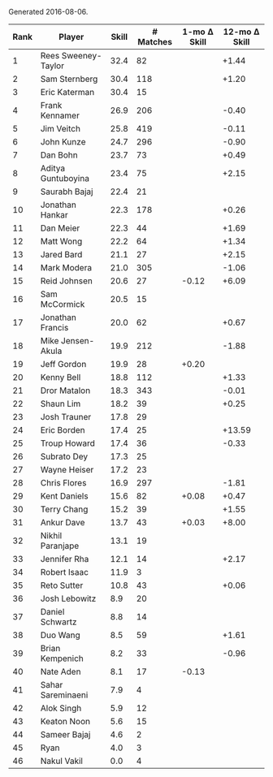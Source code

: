 Generated 2016-08-06.

| Rank | Player              | Skill | # Matches | 1-mo Δ Skill | 12-mo Δ Skill |
|------|---------------------|-------|-----------|--------------|---------------|
|    1 | Rees Sweeney-Taylor |  32.4 |        82 |              |         +1.44 |
|    2 | Sam Sternberg       |  30.4 |       118 |              |         +1.20 |
|    3 | Eric Katerman       |  30.4 |        15 |              |               |
|    4 | Frank Kennamer      |  26.9 |       206 |              |         -0.40 |
|    5 | Jim Veitch          |  25.8 |       419 |              |         -0.11 |
|    6 | John Kunze          |  24.7 |       296 |              |         -0.90 |
|    7 | Dan Bohn            |  23.7 |        73 |              |         +0.49 |
|    8 | Aditya Guntuboyina  |  23.4 |        75 |              |         +2.15 |
|    9 | Saurabh Bajaj       |  22.4 |        21 |              |               |
|   10 | Jonathan Hankar     |  22.3 |       178 |              |         +0.26 |
|   11 | Dan Meier           |  22.3 |        44 |              |         +1.69 |
|   12 | Matt Wong           |  22.2 |        64 |              |         +1.34 |
|   13 | Jared Bard          |  21.1 |        27 |              |         +2.15 |
|   14 | Mark Modera         |  21.0 |       305 |              |         -1.06 |
|   15 | Reid Johnsen        |  20.6 |        27 |        -0.12 |         +6.09 |
|   16 | Sam McCormick       |  20.5 |        15 |              |               |
|   17 | Jonathan Francis    |  20.0 |        62 |              |         +0.67 |
|   18 | Mike Jensen-Akula   |  19.9 |       212 |              |         -1.88 |
|   19 | Jeff Gordon         |  19.9 |        28 |        +0.20 |               |
|   20 | Kenny Bell          |  18.8 |       112 |              |         +1.33 |
|   21 | Dror Matalon        |  18.3 |       343 |              |         -0.01 |
|   22 | Shaun Lim           |  18.2 |        39 |              |         +0.25 |
|   23 | Josh Trauner        |  17.8 |        29 |              |               |
|   24 | Eric Borden         |  17.4 |        25 |              |        +13.59 |
|   25 | Troup Howard        |  17.4 |        36 |              |         -0.33 |
|   26 | Subrato Dey         |  17.3 |        25 |              |               |
|   27 | Wayne Heiser        |  17.2 |        23 |              |               |
|   28 | Chris Flores        |  16.9 |       297 |              |         -1.81 |
|   29 | Kent Daniels        |  15.6 |        82 |        +0.08 |         +0.47 |
|   30 | Terry Chang         |  15.2 |        39 |              |         +1.55 |
|   31 | Ankur Dave          |  13.7 |        43 |        +0.03 |         +8.00 |
|   32 | Nikhil Paranjape    |  13.1 |        19 |              |               |
|   33 | Jennifer Rha        |  12.1 |        14 |              |         +2.17 |
|   34 | Robert Isaac        |  11.9 |         3 |              |               |
|   35 | Reto Sutter         |  10.8 |        43 |              |         +0.06 |
|   36 | Josh Lebowitz       |   8.9 |        20 |              |               |
|   37 | Daniel Schwartz     |   8.8 |        14 |              |               |
|   38 | Duo Wang            |   8.5 |        59 |              |         +1.61 |
|   39 | Brian Kempenich     |   8.2 |        33 |              |         -0.96 |
|   40 | Nate Aden           |   8.1 |        17 |        -0.13 |               |
|   41 | Sahar Sareminaeni   |   7.9 |         4 |              |               |
|   42 | Alok Singh          |   5.9 |        12 |              |               |
|   43 | Keaton Noon         |   5.6 |        15 |              |               |
|   44 | Sameer Bajaj        |   4.6 |         2 |              |               |
|   45 | Ryan                |   4.0 |         3 |              |               |
|   46 | Nakul Vakil         |   0.0 |         4 |              |               |